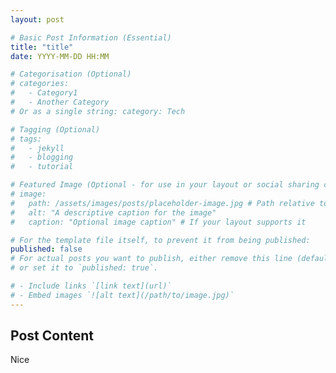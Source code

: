 ```yaml
---
layout: post

# Basic Post Information (Essential)
title: "title" 
date: YYYY-MM-DD HH:MM

# Categorisation (Optional)
# categories: 
#   - Category1
#   - Another Category
# Or as a single string: category: Tech

# Tagging (Optional)
# tags:
#   - jekyll
#   - blogging
#   - tutorial

# Featured Image (Optional - for use in your layout or social sharing cards)
# image:
#   path: /assets/images/posts/placeholder-image.jpg # Path relative to your site root
#   alt: "A descriptive caption for the image"
#   caption: "Optional image caption" # If your layout supports it

# For the template file itself, to prevent it from being published:
published: false 
# For actual posts you want to publish, either remove this line (defaults to true) 
# or set it to `published: true`.

# - Include links `[link text](url)`
# - Embed images `![alt text](/path/to/image.jpg)`
---
```


## Post Content
Nice